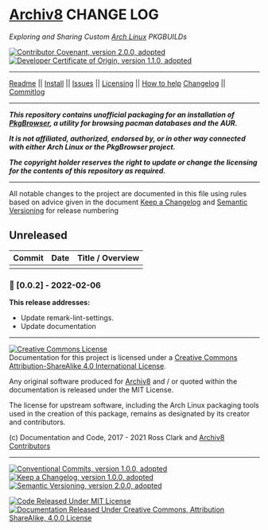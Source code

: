# [Archiv8][a8-url] CHANGE LOG

_Exploring and Sharing Custom [Arch Linux][arch-url] PKGBUILDs_

[![Contributor Covenant, version 2.0.0, adopted][covenant-badge]](CODE-OF-CONDUCT.md) [![Developer Certificate of Origin, version 1.1.0, adopted][certificate-badge]](DEVELOPER-CERTIFICATE-OF-ORIGIN.md)

---

[Readme](README.md) || [Install](INSTALL.md) || [Issues](ISSUES.md) || [Licensing](LICENSE.md) || [How to help](HOW-TO-HELP.md) [Changelog](CHANGELOG.md) || [Commitlog](COMMITLOG.md)

---

_**This repository contains unofficial packaging for an installation of [PkgBrowser][ups-pkg-url], a utility for browsing pacman databases and the AUR.**_

_**It is not affiliated, authorized, endorsed by, or in other way connected with either Arch Linux or the PkgBrowser project.**_

_**The copyright holder reserves the right to update or change the licensing for the contents of this repository as required.**_

---

All notable changes to the project are documented in this file using rules based on advice given in the document [Keep a Changelog](https://keepachangelog.com/en/1.0.0/) and [Semantic Versioning](https://semver.org/spec/v2.0.0.html) for release numbering

## Unreleased

| Commit | Date | Title / Overview |
| ------ | ---- | ---------------- |
|        |      |                  |

### :wrench: &#91;0.0.2&#93; - 2022-02-06

**This release addresses:**

+ Update remark-lint-settings.
+ Update documentation

---

<a rel="license" href="http://creativecommons.org/licenses/by-sa/4.0/"><img alt="Creative Commons License" style="border-width:0" src="https://i.creativecommons.org/l/by-sa/4.0/88x31.png" /></a><br />Documentation for this project is licensed under a <a rel="license" href="http://creativecommons.org/licenses/by-sa/4.0/">Creative Commons Attribution-ShareAlike 4.0 International License</a>.

Any original software produced for [Archiv8][a8-url] and / or quoted within the documentation is released under the MIT License.

The license for upstream software, including the Arch Linux packaging tools used in the creation of this package, remains as designated by its creator and contributors.

(c) Documentation and Code, 2017 - 2021 Ross Clark and [Archiv8 Contributors][a8-contrib-url]

---

[![Conventional Commits, version 1.0.0, adopted][commits-badge]][commits-url] [![Keep a Changelog, version 1.0.0, adopted][changelog-badge]][change-url] [![Semantic Versioning, version 2.0.0, adopted][semver-badge]][semver-url]

[![Code Released Under MIT License][mit-badge]][mit-url] [![Documentation Released Under Creative Commons, Attribution ShareAlike, 4.0.0 License][cc-badge]][cc-terms-url]

[cc-compat-url]: http://creativecommons.org/compatiblelicenses
[cc-dev-consider-url]: https://wiki.creativecommons.org/wiki/Considerations_for_licensors_and_licensees#Considerations_for_licensors
[cc-policies-url]: http://creativecommons.org/policies
[cc-pub-consider-url]: https://wiki.creativecommons.org/wiki/Considerations_for_licensors_and_licensees#Considerations_for_licensees
[cc-pub-domain-url]: https://creativecommons.org/publicdomain/zero/1.0/legalcode
[cc-terms-url]: http://creativecommons.org/licenses/by-sa/4.0/

[cc-badge]: https://img.shields.io/badge/License-CC%20by%20SA%204.0.0-informational.svg
[certificate-badge]: https://img.shields.io/badge/Developer%20Certificate%20of%20Origin-1.1.0-informational.svg
[changelog-badge]: https://img.shields.io/badge/Keep%20a%20Changelog-1.1.0-informational
[commits-badge]: https://img.shields.io/badge/Conventional%20Commits-1.0.0-informational.svg
[covenant-badge]: https://img.shields.io/badge/Contributor%20Covenant-2.0.0-informational.svg
[mit-badge]: https://img.shields.io/badge/License-MIT-informational.svg
[semver-badge]: https://img.shields.io/badge/Semantic%20Versioning-2.0.0-informational.svg

[arch-url]: https://www.archlinux.org/

[a8-url]: https://archiv8.github.io/
[a8-pkg-url]: https://github.com/Archiv8/pkgbrowser
[a8-contrib-url]: https://github.com/Archiv8/pkgbrowser/people

[change-url]: https://keepachangelog.com
[commits-url]: https://conventionalcommits.org
[mit-url]: https://opensource.org/licenses/MIT
[semver-url]: https://semver.org
[ups-pkg-url]: https://osdn.net/projects/pkgbrowser/
